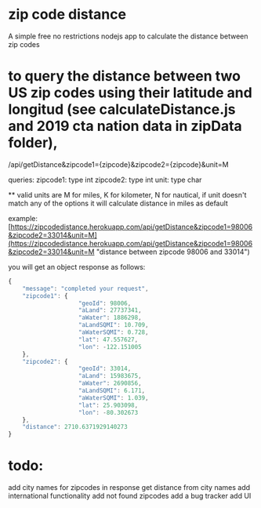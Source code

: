 # zip code distance
A simple free no restrictions nodejs app to calculate the distance between zip codes

# to query the distance between two US zip codes using their latitude and longitud (see calculateDistance.js and 2019 cta nation data in zipData folder), 
/api/getDistance&zipcode1={zipcode}&zipcode2={zipcode}&unit=M

queries:
zipcode1: type int 
zipcode2: type int
unit: type char

** valid units are M for miles, K for kilometer, N for nautical, if unit doesn't match any of the options it will calculate distance in miles as default

example:
[https://zipcodedistance.herokuapp.com/api/getDistance&zipcode1=98006&zipcode2=33014&unit=M](https://zipcodedistance.herokuapp.com/api/getDistance&zipcode1=98006&zipcode2=33014&unit=M "distance between zipcode 98006 and 33014")

you will get an object response as follows:
```javascript
{
    "message": "completed your request",
    "zipcode1": {
                    "geoId": 98006,
                    "aLand": 27737341,
                    "aWater": 1886298,
                    "aLandSQMI": 10.709,
                    "aWaterSQMI": 0.728,
                    "lat": 47.557627,
                    "lon": -122.151005
    },
    "zipcode2": {
                    "geoId": 33014,
                    "aLand": 15983675,
                    "aWater": 2690856,
                    "aLandSQMI": 6.171,
                    "aWaterSQMI": 1.039,
                    "lat": 25.903098,
                    "lon": -80.302673
    },
    "distance": 2710.6371929140273
}
```


# todo:
add city names for zipcodes in response
get distance from city names
add international functionality
add not found zipcodes
add a bug tracker
add UI

